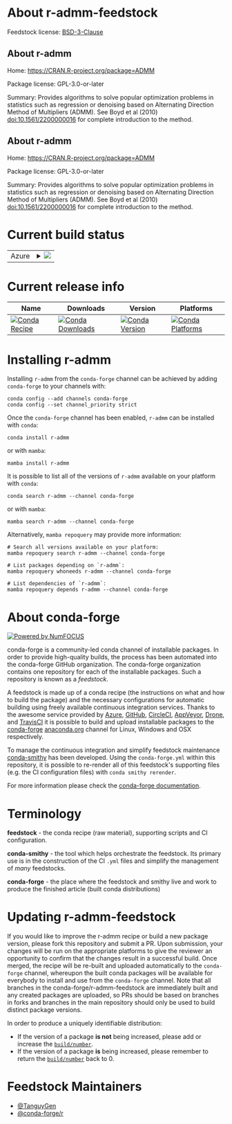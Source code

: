 About r-admm-feedstock
======================

Feedstock license: [BSD-3-Clause](https://github.com/conda-forge/r-admm-feedstock/blob/main/LICENSE.txt)


About r-admm
------------

Home: https://CRAN.R-project.org/package=ADMM

Package license: GPL-3.0-or-later

Summary: Provides algorithms to solve popular optimization problems in statistics such as regression or denoising based on Alternating Direction Method of Multipliers (ADMM). See Boyd et al (2010) <doi:10.1561/2200000016> for complete introduction to the method.

About r-admm
------------

Home: https://CRAN.R-project.org/package=ADMM

Package license: GPL-3.0-or-later

Summary: Provides algorithms to solve popular optimization problems in statistics such as regression or denoising based on Alternating Direction Method of Multipliers (ADMM). See Boyd et al (2010) <doi:10.1561/2200000016> for complete introduction to the method.

Current build status
====================


<table>
    
  <tr>
    <td>Azure</td>
    <td>
      <details>
        <summary>
          <a href="https://dev.azure.com/conda-forge/feedstock-builds/_build/latest?definitionId=19751&branchName=main">
            <img src="https://dev.azure.com/conda-forge/feedstock-builds/_apis/build/status/r-admm-feedstock?branchName=main">
          </a>
        </summary>
        <table>
          <thead><tr><th>Variant</th><th>Status</th></tr></thead>
          <tbody><tr>
              <td>linux_64_r_base4.3</td>
              <td>
                <a href="https://dev.azure.com/conda-forge/feedstock-builds/_build/latest?definitionId=19751&branchName=main">
                  <img src="https://dev.azure.com/conda-forge/feedstock-builds/_apis/build/status/r-admm-feedstock?branchName=main&jobName=linux&configuration=linux%20linux_64_r_base4.3" alt="variant">
                </a>
              </td>
            </tr><tr>
              <td>linux_64_r_base4.4</td>
              <td>
                <a href="https://dev.azure.com/conda-forge/feedstock-builds/_build/latest?definitionId=19751&branchName=main">
                  <img src="https://dev.azure.com/conda-forge/feedstock-builds/_apis/build/status/r-admm-feedstock?branchName=main&jobName=linux&configuration=linux%20linux_64_r_base4.4" alt="variant">
                </a>
              </td>
            </tr><tr>
              <td>osx_64_r_base4.3</td>
              <td>
                <a href="https://dev.azure.com/conda-forge/feedstock-builds/_build/latest?definitionId=19751&branchName=main">
                  <img src="https://dev.azure.com/conda-forge/feedstock-builds/_apis/build/status/r-admm-feedstock?branchName=main&jobName=osx&configuration=osx%20osx_64_r_base4.3" alt="variant">
                </a>
              </td>
            </tr><tr>
              <td>osx_64_r_base4.4</td>
              <td>
                <a href="https://dev.azure.com/conda-forge/feedstock-builds/_build/latest?definitionId=19751&branchName=main">
                  <img src="https://dev.azure.com/conda-forge/feedstock-builds/_apis/build/status/r-admm-feedstock?branchName=main&jobName=osx&configuration=osx%20osx_64_r_base4.4" alt="variant">
                </a>
              </td>
            </tr><tr>
              <td>win_64_r_base4.3</td>
              <td>
                <a href="https://dev.azure.com/conda-forge/feedstock-builds/_build/latest?definitionId=19751&branchName=main">
                  <img src="https://dev.azure.com/conda-forge/feedstock-builds/_apis/build/status/r-admm-feedstock?branchName=main&jobName=win&configuration=win%20win_64_r_base4.3" alt="variant">
                </a>
              </td>
            </tr><tr>
              <td>win_64_r_base4.4</td>
              <td>
                <a href="https://dev.azure.com/conda-forge/feedstock-builds/_build/latest?definitionId=19751&branchName=main">
                  <img src="https://dev.azure.com/conda-forge/feedstock-builds/_apis/build/status/r-admm-feedstock?branchName=main&jobName=win&configuration=win%20win_64_r_base4.4" alt="variant">
                </a>
              </td>
            </tr>
          </tbody>
        </table>
      </details>
    </td>
  </tr>
</table>

Current release info
====================

| Name | Downloads | Version | Platforms |
| --- | --- | --- | --- |
| [![Conda Recipe](https://img.shields.io/badge/recipe-r--admm-green.svg)](https://anaconda.org/conda-forge/r-admm) | [![Conda Downloads](https://img.shields.io/conda/dn/conda-forge/r-admm.svg)](https://anaconda.org/conda-forge/r-admm) | [![Conda Version](https://img.shields.io/conda/vn/conda-forge/r-admm.svg)](https://anaconda.org/conda-forge/r-admm) | [![Conda Platforms](https://img.shields.io/conda/pn/conda-forge/r-admm.svg)](https://anaconda.org/conda-forge/r-admm) |

Installing r-admm
=================

Installing `r-admm` from the `conda-forge` channel can be achieved by adding `conda-forge` to your channels with:

```
conda config --add channels conda-forge
conda config --set channel_priority strict
```

Once the `conda-forge` channel has been enabled, `r-admm` can be installed with `conda`:

```
conda install r-admm
```

or with `mamba`:

```
mamba install r-admm
```

It is possible to list all of the versions of `r-admm` available on your platform with `conda`:

```
conda search r-admm --channel conda-forge
```

or with `mamba`:

```
mamba search r-admm --channel conda-forge
```

Alternatively, `mamba repoquery` may provide more information:

```
# Search all versions available on your platform:
mamba repoquery search r-admm --channel conda-forge

# List packages depending on `r-admm`:
mamba repoquery whoneeds r-admm --channel conda-forge

# List dependencies of `r-admm`:
mamba repoquery depends r-admm --channel conda-forge
```


About conda-forge
=================

[![Powered by
NumFOCUS](https://img.shields.io/badge/powered%20by-NumFOCUS-orange.svg?style=flat&colorA=E1523D&colorB=007D8A)](https://numfocus.org)

conda-forge is a community-led conda channel of installable packages.
In order to provide high-quality builds, the process has been automated into the
conda-forge GitHub organization. The conda-forge organization contains one repository
for each of the installable packages. Such a repository is known as a *feedstock*.

A feedstock is made up of a conda recipe (the instructions on what and how to build
the package) and the necessary configurations for automatic building using freely
available continuous integration services. Thanks to the awesome service provided by
[Azure](https://azure.microsoft.com/en-us/services/devops/), [GitHub](https://github.com/),
[CircleCI](https://circleci.com/), [AppVeyor](https://www.appveyor.com/),
[Drone](https://cloud.drone.io/welcome), and [TravisCI](https://travis-ci.com/)
it is possible to build and upload installable packages to the
[conda-forge](https://anaconda.org/conda-forge) [anaconda.org](https://anaconda.org/)
channel for Linux, Windows and OSX respectively.

To manage the continuous integration and simplify feedstock maintenance
[conda-smithy](https://github.com/conda-forge/conda-smithy) has been developed.
Using the ``conda-forge.yml`` within this repository, it is possible to re-render all of
this feedstock's supporting files (e.g. the CI configuration files) with ``conda smithy rerender``.

For more information please check the [conda-forge documentation](https://conda-forge.org/docs/).

Terminology
===========

**feedstock** - the conda recipe (raw material), supporting scripts and CI configuration.

**conda-smithy** - the tool which helps orchestrate the feedstock.
                   Its primary use is in the construction of the CI ``.yml`` files
                   and simplify the management of *many* feedstocks.

**conda-forge** - the place where the feedstock and smithy live and work to
                  produce the finished article (built conda distributions)


Updating r-admm-feedstock
=========================

If you would like to improve the r-admm recipe or build a new
package version, please fork this repository and submit a PR. Upon submission,
your changes will be run on the appropriate platforms to give the reviewer an
opportunity to confirm that the changes result in a successful build. Once
merged, the recipe will be re-built and uploaded automatically to the
`conda-forge` channel, whereupon the built conda packages will be available for
everybody to install and use from the `conda-forge` channel.
Note that all branches in the conda-forge/r-admm-feedstock are
immediately built and any created packages are uploaded, so PRs should be based
on branches in forks and branches in the main repository should only be used to
build distinct package versions.

In order to produce a uniquely identifiable distribution:
 * If the version of a package **is not** being increased, please add or increase
   the [``build/number``](https://docs.conda.io/projects/conda-build/en/latest/resources/define-metadata.html#build-number-and-string).
 * If the version of a package **is** being increased, please remember to return
   the [``build/number``](https://docs.conda.io/projects/conda-build/en/latest/resources/define-metadata.html#build-number-and-string)
   back to 0.

Feedstock Maintainers
=====================

* [@TanguyGen](https://github.com/TanguyGen/)
* [@conda-forge/r](https://github.com/orgs/conda-forge/teams/r/)

